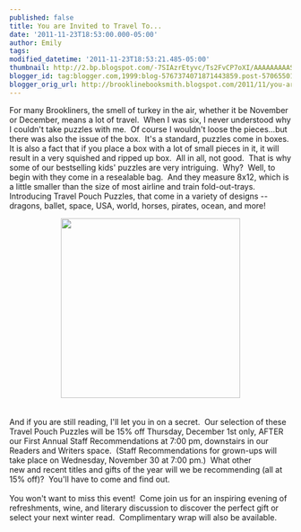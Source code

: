 ```yaml
---
published: false
title: You are Invited to Travel To...
date: '2011-11-23T18:53:00.000-05:00'
author: Emily
tags: 
modified_datetime: '2011-11-23T18:53:21.485-05:00'
thumbnail: http://2.bp.blogspot.com/-7SIAzrEtyvc/Ts2FvCP7oXI/AAAAAAAAASI/4g2Opkywz38/s72-c/travel%252520puzzles.jpg
blogger_id: tag:blogger.com,1999:blog-5767374071871443859.post-5706550120048903899
blogger_orig_url: http://brooklinebooksmith.blogspot.com/2011/11/you-are-invited-to-travel-to.html
---
```


For many Brookliners, the smell of turkey in the air, whether it be November or December, means a lot of travel.&nbsp; When I was six, I never understood why I couldn't take puzzles with me.&nbsp; Of course I wouldn't loose the pieces...but there was also the issue of the box.&nbsp; It's a standard, puzzles come in boxes.&nbsp; It is also a fact that if you&nbsp;place a box with a lot of small pieces in it, it&nbsp;will result in a very squished and ripped up&nbsp;box.&nbsp; All in all, not good.&nbsp; That is why some of our bestselling kids' puzzles are very intriguing.&nbsp; Why?&nbsp; Well, to begin with they come in a resealable bag.&nbsp; And they measure 8x12, which is a little smaller than the size of most airline and train fold-out-trays.&nbsp; Introducing Travel Pouch Puzzles, that come in a variety of designs -- dragons, ballet, space, USA, world, horses, pirates, ocean, and more!<div class="separator" style="clear: both; text-align: center;"><a href="http://2.bp.blogspot.com/-7SIAzrEtyvc/Ts2FvCP7oXI/AAAAAAAAASI/4g2Opkywz38/s1600/travel%252520puzzles.jpg" imageanchor="1" style="margin-left: 1em; margin-right: 1em;"><img border="0" height="320" src="http://2.bp.blogspot.com/-7SIAzrEtyvc/Ts2FvCP7oXI/AAAAAAAAASI/4g2Opkywz38/s320/travel%252520puzzles.jpg" width="320" /></a></div><br /><br />And if you are still reading, I'll let you in on a secret.&nbsp; Our selection of these Travel&nbsp;Pouch Puzzles will be 15% off Thursday,&nbsp;December 1st only, AFTER our First Annual Staff Recommendations at 7:00 pm, downstairs&nbsp;in our Readers and Writers space.&nbsp; (Staff Recommendations for grown-ups will take place on Wednesday, November 30 at 7:00 pm.)&nbsp; What other new&nbsp;and&nbsp;recent&nbsp;titles and gifts of the year&nbsp;will we be recommending (all at 15% off)?&nbsp; You'll have to come and find out.&nbsp; <br /><br />You won't want to miss this event!&nbsp; Come join us for an inspiring evening of refreshments, wine, and literary discussion to discover the perfect gift or select your next winter read.&nbsp; Complimentary wrap will also be available.